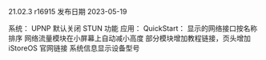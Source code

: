 21.02.3 r16915
发布日期 2023-05-19

系统：
UPNP 默认关闭 STUN 功能
应用：
QuickStart：
显示的网络接口按名称排序
网络流量模块在小屏幕上自动减小高度
部分模块增加教程链接，页头增加 iStoreOS 官网链接
系统信息显示设备型号